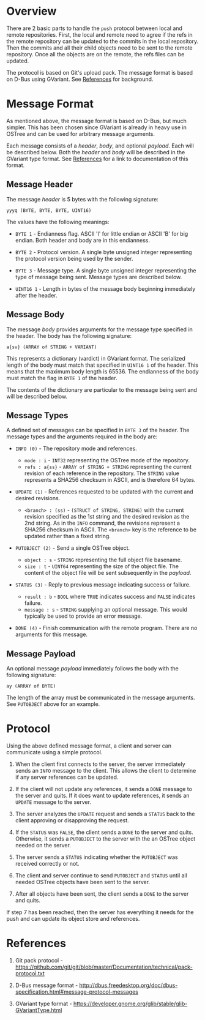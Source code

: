 Overview
========

There are 2 basic parts to handle the `push` protocol between local and
remote repositories. First, the local and remote need to agree if the
refs in the remote repository can be updated to the commits in the local
repository. Then the commits and all their child objects need to be sent
to the remote repository. Once all the objects are on the remote, the
refs files can be updated.

The protocol is based on Git's upload pack. The message format is based
on D-Bus using GVariant. See [References](#References) for background.

Message Format
==============

As mentioned above, the message format is based on D-Bus, but much
simpler. This has been chosen since GVariant is already in heavy use in
OSTree and can be used for arbitrary message arguments.

Each message consists of a _header_, _body_, and optional _payload_.
Each will be described below. Both the _header_ and _body_ will be
described in the GVariant type format. See [References](#References) for
a link to documentation of this format.

Message Header
--------------

The message _header_ is 5 bytes with the following signature:

```
yyyq (BYTE, BYTE, BYTE, UINT16)
```

The values have the following meanings:

* `BYTE 1` - Endianness flag. ASCII 'l' for little endian or ASCII 'B'
  for big endian. Both header and body are in this endianness.

* `BYTE 2` - Protocol version. A single byte unsigned integer
  representing the protocol version being used by the sender.

* `BYTE 3` - Message type. A single byte unsigned integer representing
  the type of message being sent. Message types are described below.

* `UINT16 1` - Length in bytes of the message body beginning immediately
  after the header.

Message Body
------------

The message _body_ provides arguments for the message type specified in
the header. The body has the following signature:

```
a{sv} (ARRAY of STRING + VARIANT)
```

This represents a dictionary (vardict) in GVariant format. The
serialized length of the body must match that specified in `UINT16 1` of
the header. This means that the maximum body length is 65536. The
endianness of the body must match the flag in `BYTE 1` of the header.

The contents of the dictionary are particular to the message being sent
and will be described below.

Message Types
-------------

A defined set of messages can be specified in `BYTE 3` of the header.
The message types and the arguments required in the body are:

* `INFO (0)` - The repository mode and references.
  * `mode : i` - `INT32` representing the OSTree mode of the repository.
  * `refs : a{ss}` - `ARRAY of STRING + STRING` representing the current
    revision of each reference in the repository. The `STRING` value
    represents a SHA256 checksum in ASCII, and is therefore 64 bytes.

* `UPDATE (1)` - References requested to be updated with the current and
  desired revisions.
  * `<branch> : (ss)` - `(STRUCT of STRING, STRING)` with the current
    revision specified as the 1st string and the desired revision as the
    2nd string. As in the `INFO` command, the revisions represent a
    SHA256 checksum in ASCII. The `<branch>` key is the reference to be
    updated rather than a fixed string.

* `PUTOBJECT (2)` - Send a single OSTree object.
  * `object : s` - `STRING` representing the full object file basename.
  * `size : t` - `UINT64` representing the size of the object file. The
    content of the object file will be sent subsequently in the
    _payload_.

* `STATUS (3)` - Reply to previous message indicating success or failure.
  * `result : b` - `BOOL` where `TRUE` indicates success and `FALSE`
    indicates failure.
  * `message : s` - `STRING` supplying an optional message. This would
    typically be used to provide an error message.

* `DONE (4)` - Finish communication with the remote program. There are
  no arguments for this message.

Message Payload
---------------

An optional message _payload_ immediately follows the body with the
following signature:

```
ay (ARRAY of BYTE)
```

The length of the array must be communicated in the message arguments.
See `PUTOBJECT` above for an example.

Protocol
========

Using the above defined message format, a client and server can
communicate using a simple protocol.

1. When the client first connects to the server, the server immediately
   sends an `INFO` message to the client. This allows the client to
   determine if any server references can be updated.

2. If the client will not update any references, it sends a `DONE`
   message to the server and quits. If it does want to update
   references, it sends an `UPDATE` message to the server.

3. The server analyzes the `UPDATE` request and sends a `STATUS` back to
   the client approving or disapproving the request.

4. If the `STATUS` was `FALSE`, the client sends a `DONE` to the server
   and quits. Otherwise, it sends a `PUTOBJECT` to the server with the
   an OSTree object needed on the server.

5. The server sends a `STATUS` indicating whether the `PUTOBJECT` was
   received correctly or not.

6. The client and server continue to send `PUTOBJECT` and `STATUS` until
   all needed OSTree objects have been sent to the server.

7. After all objects have been sent, the client sends a `DONE` to the
   server and quits.

If step 7 has been reached, then the server has everything it needs for
the push and can update its object store and references.

References
==========

1. Git pack protocol -
   <https://github.com/git/git/blob/master/Documentation/technical/pack-protocol.txt>

2. D-Bus message format -
   <http://dbus.freedesktop.org/doc/dbus-specification.html#message-protocol-messages>

3. GVariant type format -
   <https://developer.gnome.org/glib/stable/glib-GVariantType.html>
